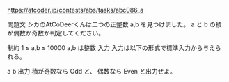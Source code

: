 https://atcoder.jp/contests/abs/tasks/abc086_a

問題文
シカのAtCoDeerくんは二つの正整数 a,b を見つけました。 a と b の積が偶数か奇数か判定してください。

制約
1 ≤ a,b ≤ 10000
a,b は整数
入力
入力は以下の形式で標準入力から与えられる。

a b
出力
積が奇数なら Odd と、 偶数なら Even と出力せよ。
